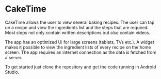 # CakeTime

CakeTime allows the user to view several baking recipes. The user can tap
on a recipe and view the ingredients list and the steps that are required.
Most steps not only contain written descriptions but also contain videos.

The app has an optimized UI for large screens (tablets, TVs etc.).
A widget makes it possible to view the ingredient lists of every recipe on
the home screen. 
The app requires an internet connection as the data is fetched from a server.

To get started just clone the repository and get the code running in Android Studio.
